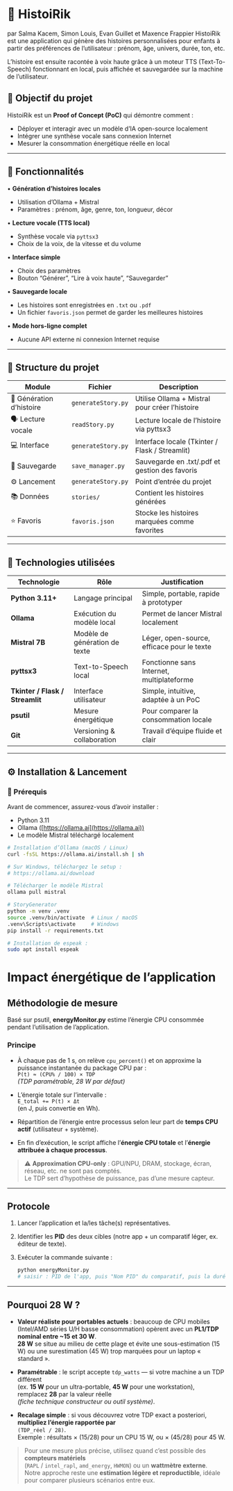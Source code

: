 # 📜 HistoiRik  
par Salma Kacem, Simon Louis, Evan Guillet et Maxence Frappier
HistoiRik est une application qui génère des histoires personnalisées pour enfants à partir des préférences de l’utilisateur : prénom, âge, univers, durée, ton, etc.

L’histoire est ensuite racontée à voix haute grâce à un moteur TTS (Text-To-Speech) fonctionnant en local, puis affichée et sauvegardée sur la machine de l’utilisateur.

## 🎯 Objectif du projet

HistoiRik est un **Proof of Concept (PoC)** qui démontre comment :
- Déployer et interagir avec un modèle d’IA open-source localement  
- Intégrer une synthèse vocale sans connexion Internet   
- Mesurer la consommation énergétique réelle en local  

---

## 🧩 Fonctionnalités

• **Génération d’histoires locales**
- Utilisation d’Ollama + Mistral  
- Paramètres : prénom, âge, genre, ton, longueur, décor  

• **Lecture vocale (TTS local)**
- Synthèse vocale via `pyttsx3`  
- Choix de la voix, de la vitesse et du volume  

• **Interface simple**
- Choix des paramètres  
- Bouton “Générer”, “Lire à voix haute”, “Sauvegarder”  

• **Sauvegarde locale**
- Les histoires sont enregistrées en `.txt` ou `.pdf`  
- Un fichier `favoris.json` permet de garder les meilleures histoires  

• **Mode hors-ligne complet**
- Aucune API externe ni connexion Internet requise  

---

## 🧱 Structure du projet

| Module | Fichier | Description |
|--------|----------|-------------|
| 🧠 Génération d’histoire | `generateStory.py` | Utilise Ollama + Mistral pour créer l’histoire |
| 🗣️ Lecture vocale | `readStory.py` | Lecture locale de l’histoire via pyttsx3 |
| 💻 Interface | `generateStory.py` | Interface locale (Tkinter / Flask / Streamlit) |
| 💾 Sauvegarde | `save_manager.py` | Sauvegarde en .txt/.pdf et gestion des favoris |
| ⚙️ Lancement | `generateStory.py` | Point d’entrée du projet |
| 📚 Données | `stories/` | Contient les histoires générées |
| ⭐ Favoris | `favoris.json` | Stocke les histoires marquées comme favorites |

---

## 🧠 Technologies utilisées

| Technologie | Rôle | Justification |
|--------------|------|----------------|
| **Python 3.11+** | Langage principal | Simple, portable, rapide à prototyper |
| **Ollama** | Exécution du modèle local | Permet de lancer Mistral localement |
| **Mistral 7B** | Modèle de génération de texte | Léger, open-source, efficace pour le texte |
| **pyttsx3** | Text-to-Speech local | Fonctionne sans Internet, multiplateforme |
| **Tkinter / Flask / Streamlit** | Interface utilisateur | Simple, intuitive, adaptée à un PoC |
| **psutil** | Mesure énergétique | Pour comparer la consommation locale |
| **Git** | Versioning & collaboration | Travail d’équipe fluide et clair |

---

## ⚙️ Installation & Lancement

### 🧱 Prérequis

Avant de commencer, assurez-vous d’avoir installer :

- Python 3.11
- Ollama ([https://ollama.ai](https://ollama.ai))  
- Le modèle Mistral téléchargé localement  

```bash
# Installation d’Ollama (macOS / Linux)
curl -fsSL https://ollama.ai/install.sh | sh

# Sur Windows, téléchargez le setup :
# https://ollama.ai/download

# Télécharger le modèle Mistral
ollama pull mistral

# StoryGenerator
python -m venv .venv
source .venv/bin/activate  # Linux / macOS
.venv\Scripts\activate     # Windows
pip install -r requirements.txt

# Installation de espeak :
sudo apt install espeak
```

# Impact énergétique de l’application

## Méthodologie de mesure

Basé sur psutil,  **energyMonitor.py** estime l’énergie CPU consommée pendant l’utilisation de l’application.

### Principe

- À chaque pas de 1 s, on relève `cpu_percent()` et on approxime la puissance instantanée du package CPU par :  
  `P(t) ≈ (CPU% / 100) × TDP`  
  _(TDP paramétrable, 28 W par défaut)_

- L’énergie totale sur l’intervalle :  
  `E_total += P(t) × Δt`  
  (en J, puis convertie en Wh).

- Répartition de l’énergie entre processus selon leur part de **temps CPU actif** (utilisateur + système).

- En fin d’exécution, le script affiche l’**énergie CPU totale** et l’**énergie attribuée à chaque processus**.

> ⚠️ **Approximation CPU-only** : GPU/NPU, DRAM, stockage, écran, réseau, etc. ne sont pas comptés.  
> Le TDP sert d’hypothèse de puissance, pas d’une mesure capteur.

---

## Protocole

1. Lancer l’application et la/les tâche(s) représentatives.  
2. Identifier les **PID** des deux cibles (notre app + un comparatif léger, ex. éditeur de texte).  
3. Exécuter la commande suivante :  

   ```bash
   python energyMonitor.py
   # saisir : PID de l'app, puis "Nom PID" du comparatif, puis la durée (ex. 60 s)
   ```

---

## Pourquoi 28 W ?

- **Valeur réaliste pour portables actuels** : beaucoup de CPU mobiles (Intel/AMD séries U/H basse consommation) opèrent avec un **PL1/TDP nominal entre ~15 et 30 W**.  
  **28 W** se situe au milieu de cette plage et évite une sous-estimation (15 W) ou une surestimation (45 W) trop marquées pour un laptop « standard ».

- **Paramétrable** : le script accepte `tdp_watts` — si votre machine a un TDP différent  
  (ex. **15 W** pour un ultra-portable, **45 W** pour une workstation), remplacez **28** par la valeur réelle  
  _(fiche technique constructeur ou outil système)_.

- **Recalage simple** : si vous découvrez votre TDP exact a posteriori, **multipliez l’énergie rapportée par**  
  `(TDP_réel / 28)`.  
  Exemple : résultats × (15/28) pour un CPU 15 W, ou × (45/28) pour 45 W.

> Pour une mesure plus précise, utilisez quand c’est possible des **compteurs matériels**  
> (`RAPL` / `intel_rapl`, `amd_energy`, `HWMON`) ou un **wattmètre externe**.  
> Notre approche reste une **estimation légère et reproductible**, idéale pour comparer plusieurs scénarios entre eux.
